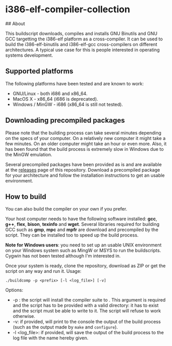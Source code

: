 # i386-elf-compiler-collection

## About

This buildscript downloads, compiles and installs GNU Binutils and GNU GCC
targetting the i386-elf platform as a cross-compiler. It can be used to build
the i386-elf-binutils and i386-elf-gcc cross-compilers on different
architectures. A typical use case for this is people interested in operating
systems development.

## Supported platforms

The following platforms have been tested and are known to work:

* GNU/Linux - both i686 and x86_64.
* MacOS X - x86_64 (i686 is deprecated).
* Windows / MinGW - i686 (x86_64 is still not tested).

## Downloading precompiled packages

Please note that the building process can take several minutes depending on
the specs of your computer. On a relatively new computer it might take a few
minutes. On an older computer might take an hour or even more. Also, it has
been found that the build process is extremely slow in Windows due to the
MinGW emulation.

Several precompiled packages have been provided as is and are available at the
[releases](https://github.com/danirod/i386-elf-compiler-collection/releases)
page of this repository. Download a precompiled package for your architecture
and follow the installation instructions to get an usable environment.

## How to build

You can also build the compiler on your own if you prefer.

Your host computer needs to have the following software installed: **gcc**,
**g++**, **flex**, **bison**, **texinfo** and **wget**. Several libraries
required for building GCC such as **gmp**, **mpc** and **mpfr** are
download and precompiled by the script. They can be installed too to speed
up the build process.

**Note for Windows users**: you need to set up an usable UNIX environment
on your Windows system such as MingW or MSYS to run the buildscripts. Cygwin
has not been tested although I'm interested in.

Once your system is ready, clone the repository, download as ZIP or
get the script on any way and run it. Usage:

    ./buildcomp -p <prefix> [-l <log_file>] [-v]
        
Options:

* -p <prefix>: the script will install the compiler suite to <prefix>. This
  argument is required and the script has to be provided with a valid 
  directory: it has to exist and the script must be able to write to it.
  The script will refuse to work otherwise.
* -v: if provided, will print to the console the output of the build process
  (such as the output made by `make` and `configure`).
* -l <log_file>: if provided, will save the output of the build process to the
  log file with the name hereby given.
